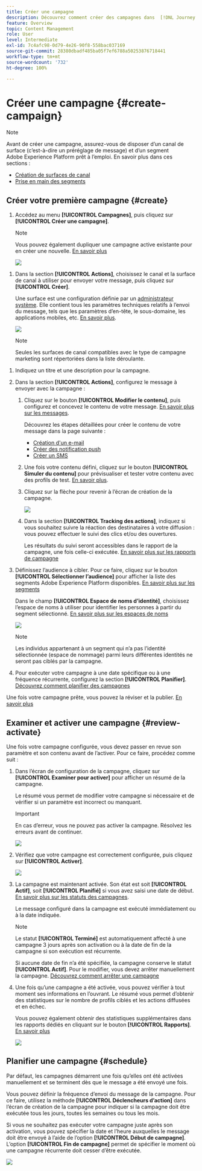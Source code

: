 ```yaml
---
title: Créer une campagne
description: Découvrez comment créer des campagnes dans  [!DNL Journey Optimizer]
feature: Overview
topic: Content Management
role: User
level: Intermediate
exl-id: 7c4afc98-0d79-4e26-90f8-558bac037169
source-git-commit: 28380dbadf485ba05f7ef6788a50253876718441
workflow-type: tm+mt
source-wordcount: '732'
ht-degree: 100%

---
```


# Créer une campagne {#create-campaign}

>[!NOTE]
>
>Avant de créer une campagne, assurez-vous de disposer d’un canal de surface (c’est-à-dire un préréglage de message) et d’un segment Adobe Experience Platform prêt à l’emploi. En savoir plus dans ces sections :
>
>* [Création de surfaces de canal](../configuration/channel-surfaces.md)
>* [Prise en main des segments](../segment/about-segments.md)


## Créer votre première campagne {#create}

1. Accédez au menu **[!UICONTROL Campagnes]**, puis cliquez sur **[!UICONTROL Créer une campagne]**.

   >[!NOTE]
   >
   >Vous pouvez également dupliquer une campagne active existante pour en créer une nouvelle. [En savoir plus](modify-stop-campaign.md#duplicate)

   ![](assets/create-campaign.png)

<!--1. In the **[!UICONTROL Properties]** section, specify when you want to execute the campaign:

    * **[!UICONTROL Scheduled]**: execute the campaign immediately or on a specified date. Scheduled campaigns are aimed at sending **marketing** type messages.
    * **[!UICONTROL API-triggered]**: execute the campaign using an API call. API-triggered campaigns are aimed at sending **transactional** messages, i.e. messages sent out following an action performed by an individual: password reset, card abandonment etc. [Learn how to trigger a campaign using APIs](api-triggered-campaigns.md)-->

1. Dans la section **[!UICONTROL Actions]**, choisissez le canal et la surface de canal à utiliser pour envoyer votre message, puis cliquez sur **[!UICONTROL Créer]**.

   Une surface est une configuration définie par un [administrateur système](../start/path/administrator.md). Elle contient tous les paramètres techniques relatifs à l’envoi du message, tels que les paramètres d’en-tête, le sous-domaine, les applications mobiles, etc. [En savoir plus](../configuration/channel-surfaces.md).

   ![](assets/create-campaign-action.png)

   >[!NOTE]
   >
   >Seules les surfaces de canal compatibles avec le type de campagne marketing sont répertoriées dans la liste déroulante.

<!--Only channel surfaces compatible with the campaign type (marketing or transactional) are listed in the drop-down list.-->

1. Indiquez un titre et une description pour la campagne.

   <!--To test the content of your message, toggle the **[!UICONTROL Content experiment]** option on. This allows you to test multiple variables of a delivery on populations samples, in order to define which treatment has the biggest impact on the targeted population.[Learn more about content experiment](../campaigns/content-experiment.md).-->

1. Dans la section **[!UICONTROL Actions]**, configurez le message à envoyer avec la campagne :

   1. Cliquez sur le bouton **[!UICONTROL Modifier le contenu]**, puis configurez et concevez le contenu de votre message. [En savoir plus sur les messages](../messages/get-started-content.md).

      Découvrez les étapes détaillées pour créer le contenu de votre message dans la page suivante :

      * [Création d&#39;un e-mail](../messages/create-email.md)
      * [Créer des notification push](../messages/create-push.md)
      * [Créer un SMS](../messages/create-sms.md)
   1. Une fois votre contenu défini, cliquez sur le bouton **[!UICONTROL Simuler du contenu]** pour prévisualiser et tester votre contenu avec des profils de test. [En savoir plus](../design/preview.md).

   1. Cliquez sur la flèche pour revenir à l’écran de création de la campagne.

      ![](assets/create-campaign-design.png)

   1. Dans la section **[!UICONTROL Tracking des actions]**, indiquez si vous souhaitez suivre la réaction des destinataires à votre diffusion : vous pouvez effectuer le suivi des clics et/ou des ouvertures.

      Les résultats du suivi seront accessibles dans le rapport de la campagne, une fois celle-ci exécutée. [En savoir plus sur les rapports de campagne](../reports/campaign-global-report.md)


1. Définissez l’audience à cibler. Pour ce faire, cliquez sur le bouton **[!UICONTROL Sélectionner l’audience]** pour afficher la liste des segments Adobe Experience Platform disponibles. [En savoir plus sur les segments](../segment/about-segments.md)

   <!-- NOTE For API-triggered campaigns, the audience needs to be set via API call. [Learn more](api-triggered-campaigns.md)-->

   Dans le champ **[!UICONTROL Espace de noms d’identité]**, choisissez l’espace de noms à utiliser pour identifier les personnes à partir du segment sélectionné. [En savoir plus sur les espaces de noms](../event/about-creating.md#select-the-namespace)

   ![](assets/create-campaign-namespace.png)

   >[!NOTE]
   >
   >Les individus appartenant à un segment qui n’a pas l’identité sélectionnée (espace de nommage) parmi leurs différentes identités ne seront pas ciblés par la campagne.

   <!--If you are are creating an API-triggered campaign, the **[!UICONTROL cURL request]** section allows you to retrieve the **[!UICONTROL Campaign ID]** to use in the API call. [Learn more](api-triggered-campaigns.md)-->

1. Pour exécuter votre campagne à une date spécifique ou à une fréquence récurrente, configurez la section **[!UICONTROL Planifier]**. [Découvrez comment planifier des campagnes](#schedule)

Une fois votre campagne prête, vous pouvez la réviser et la publier. [En savoir plus](#review-activate)

## Examiner et activer une campagne {#review-activate}

Une fois votre campagne configurée, vous devez passer en revue son paramètre et son contenu avant de l’activer. Pour ce faire, procédez comme suit :

1. Dans l’écran de configuration de la campagne, cliquez sur **[!UICONTROL Examiner pour activer]** pour afficher un résumé de la campagne.

   Le résumé vous permet de modifier votre campagne si nécessaire et de vérifier si un paramètre est incorrect ou manquant.

   >[!IMPORTANT]
   >
   >En cas d’erreur, vous ne pouvez pas activer la campagne. Résolvez les erreurs avant de continuer.

   ![](assets/create-campaign-alerts.png)

1. Vérifiez que votre campagne est correctement configurée, puis cliquez sur **[!UICONTROL Activer]**.

   ![](assets/create-campaign-review.png)

1. La campagne est maintenant activée. Son état est soit **[!UICONTROL Actif]**, soit **[!UICONTROL Planifié]** si vous avez saisi une date de début. [En savoir plus sur les statuts des campagnes](get-started-with-campaigns.md#statuses).

   Le message configuré dans la campagne est exécuté immédiatement ou à la date indiquée.

   >[!NOTE]
   >
   >Le statut **[!UICONTROL Terminé]** est automatiquement affecté à une campagne 3 jours après son activation ou à la date de fin de la campagne si son exécution est récurrente.
   >
   >Si aucune date de fin n’a été spécifiée, la campagne conserve le statut **[!UICONTROL Actif]**. Pour le modifier, vous devez arrêter manuellement la campagne. [Découvrez comment arrêter une campagne](modify-stop-campaign.md)

1. Une fois qu’une campagne a été activée, vous pouvez vérifier à tout moment ses informations en l’ouvrant. Le résumé vous permet d’obtenir des statistiques sur le nombre de profils ciblés et les actions diffusées et en échec.

   Vous pouvez également obtenir des statistiques supplémentaires dans les rapports dédiés en cliquant sur le bouton **[!UICONTROL Rapports]**. [En savoir plus](../reports/campaign-global-report.md)

   ![](assets/create-campaign-summary.png)

## Planifier une campagne {#schedule}

Par défaut, les campagnes démarrent une fois qu’elles ont été activées manuellement et se terminent dès que le message a été envoyé une fois.

Vous pouvez définir la fréquence d’envoi du message de la campagne. Pour ce faire, utilisez la méthode **[!UICONTROL Déclencheurs d’action]** dans l’écran de création de la campagne pour indiquer si la campagne doit être exécutée tous les jours, toutes les semaines ou tous les mois.

Si vous ne souhaitez pas exécuter votre campagne juste après son activation, vous pouvez spécifier la date et l’heure auxquelles le message doit être envoyé à l’aide de l’option **[!UICONTROL Début de campagne]**. L’option **[!UICONTROL Fin de campagne]** permet de spécifier le moment où une campagne récurrente doit cesser d’être exécutée.

![](assets/create-campaign-schedule.png)
